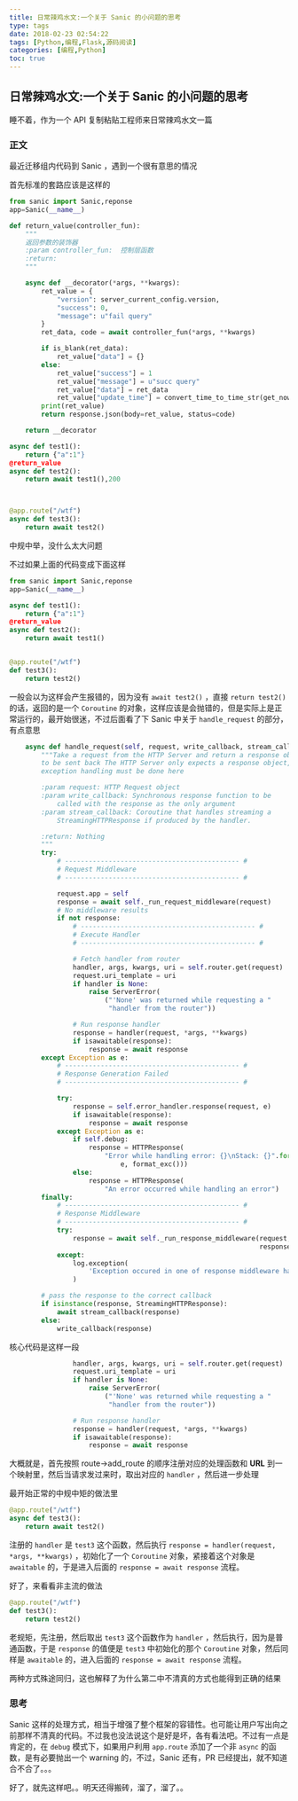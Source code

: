 ```yaml
---
title: 日常辣鸡水文:一个关于 Sanic 的小问题的思考
type: tags
date: 2018-02-23 02:54:22
tags: [Python,编程,Flask,源码阅读]
categories: [编程,Python]
toc: true
---
```


## 日常辣鸡水文:一个关于 Sanic 的小问题的思考

睡不着，作为一个 API 复制粘贴工程师来日常辣鸡水文一篇

### 正文

最近迁移组内代码到 Sanic ，遇到一个很有意思的情况

首先标准的套路应该是这样的

<!-- more -->

~~~python
from sanic import Sanic,reponse
app=Sanic(__name__)

def return_value(controller_fun):
    """
    返回参数的装饰器
    :param controller_fun:  控制层函数
    :return:
    """

    async def __decorator(*args, **kwargs):
        ret_value = {
            "version": server_current_config.version,
            "success": 0,
            "message": u"fail query"
        }
        ret_data, code = await controller_fun(*args, **kwargs)

        if is_blank(ret_data):
            ret_value["data"] = {}
        else:
            ret_value["success"] = 1
            ret_value["message"] = u"succ query"
            ret_value["data"] = ret_data
            ret_value["update_time"] = convert_time_to_time_str(get_now())
        print(ret_value)
        return response.json(body=ret_value, status=code)

    return __decorator

async def test1():
    return {"a":1"}
@return_value
async def test2():
    return await test1(),200



@app.route("/wtf")
async def test3():
    return await test2()
~~~

中规中举，没什么太大问题

不过如果上面的代码变成下面这样 

~~~python
from sanic import Sanic,reponse
app=Sanic(__name__)

async def test1():
    return {"a":1"}
@return_value
async def test2():
    return await test1()


@app.route("/wtf")
def test3():
    return test2()
~~~

一般会以为这样会产生报错的，因为没有 `await test2()` ，直接 `return test2()` 的话，返回的是一个 `Coroutine` 的对象，这样应该是会抛错的，但是实际上是正常运行的，最开始很迷，不过后面看了下 Sanic 中关于 `handle_request` 的部分，有点意思

~~~python
    async def handle_request(self, request, write_callback, stream_callback):
        """Take a request from the HTTP Server and return a response object
        to be sent back The HTTP Server only expects a response object, so
        exception handling must be done here

        :param request: HTTP Request object
        :param write_callback: Synchronous response function to be
            called with the response as the only argument
        :param stream_callback: Coroutine that handles streaming a
            StreamingHTTPResponse if produced by the handler.

        :return: Nothing
        """
        try:
            # -------------------------------------------- #
            # Request Middleware
            # -------------------------------------------- #

            request.app = self
            response = await self._run_request_middleware(request)
            # No middleware results
            if not response:
                # -------------------------------------------- #
                # Execute Handler
                # -------------------------------------------- #

                # Fetch handler from router
                handler, args, kwargs, uri = self.router.get(request)
                request.uri_template = uri
                if handler is None:
                    raise ServerError(
                        ("'None' was returned while requesting a "
                         "handler from the router"))

                # Run response handler
                response = handler(request, *args, **kwargs)
                if isawaitable(response):
                    response = await response
        except Exception as e:
            # -------------------------------------------- #
            # Response Generation Failed
            # -------------------------------------------- #

            try:
                response = self.error_handler.response(request, e)
                if isawaitable(response):
                    response = await response
            except Exception as e:
                if self.debug:
                    response = HTTPResponse(
                        "Error while handling error: {}\nStack: {}".format(
                            e, format_exc()))
                else:
                    response = HTTPResponse(
                        "An error occurred while handling an error")
        finally:
            # -------------------------------------------- #
            # Response Middleware
            # -------------------------------------------- #
            try:
                response = await self._run_response_middleware(request,
                                                               response)
            except:
                log.exception(
                    'Exception occured in one of response middleware handlers'
                )

        # pass the response to the correct callback
        if isinstance(response, StreamingHTTPResponse):
            await stream_callback(response)
        else:
            write_callback(response)
~~~

核心代码是这样一段

~~~python
                handler, args, kwargs, uri = self.router.get(request)
                request.uri_template = uri
                if handler is None:
                    raise ServerError(
                        ("'None' was returned while requesting a "
                         "handler from the router"))

                # Run response handler
                response = handler(request, *args, **kwargs)
                if isawaitable(response):
                    response = await response
~~~

大概就是，首先按照 route->add_route 的顺序注册对应的处理函数和 **URL** 到一个映射里，然后当请求发过来时，取出对应的 `handler` ，然后进一步处理

最开始正常的中规中矩的做法里

~~~python
@app.route("/wtf")
async def test3():
    return await test2()
~~~

注册的 `handler` 是 `test3` 这个函数，然后执行 `response = handler(request, *args, **kwargs)` ，初始化了一个 `Coroutine` 对象，紧接着这个对象是 `awaitable` 的，于是进入后面的 `response = await response` 流程。

好了，来看看非主流的做法

~~~python
@app.route("/wtf")
def test3():
    return test2()
~~~

老规矩，先注册，然后取出 `test3` 这个函数作为 `handler` ，然后执行，因为是普通函数，于是 `response` 的值便是 `test3` 中初始化的那个 `Coroutine` 对象，然后同样是 `awaitable` 的，进入后面的 `response = await response` 流程。

两种方式殊途同归，这也解释了为什么第二中不清真的方式也能得到正确的结果

### 思考

Sanic 这样的处理方式，相当于增强了整个框架的容错性。也可能让用户写出向之前那样不清真的代码。不过我也没法说这个是好是坏，各有看法吧。不过有一点是肯定的，在 `debug` 模式下，如果用户利用 `app.route` 添加了一个非 `async` 的函数，是有必要抛出一个 warning 的，不过，Sanic 还有，PR 已经提出，就不知道合不合了。。。

好了，就先这样吧。。明天还得搬砖，溜了，溜了。。
